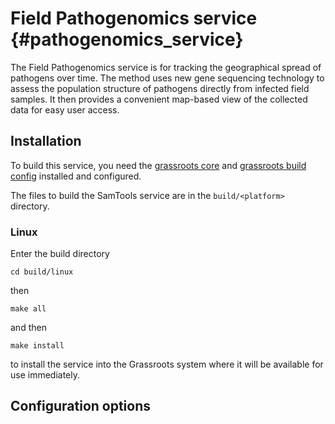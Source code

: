 ﻿# Field Pathogenomics service {#pathogenomics_service}

The Field Pathogenomics service is for tracking the geographical spread of pathogens over time. The method uses new gene sequencing technology to assess the population structure of pathogens directly from infected field samples. It then provides a convenient map-based view of the collected data for easy user access.

## Installation

To build this service, you need the [grassroots core](https://github.com/TGAC/grassroots-core) and [grassroots build config](https://github.com/TGAC/grassroots-build-config) installed and configured. 

The files to build the SamTools service are in the ```build/<platform>``` directory. 

### Linux

Enter the build directory 

```
cd build/linux
```

then

```
make all
```

and then 

```
make install
```

to install the service into the Grassroots system where it will be available for use immediately.


## Configuration options


